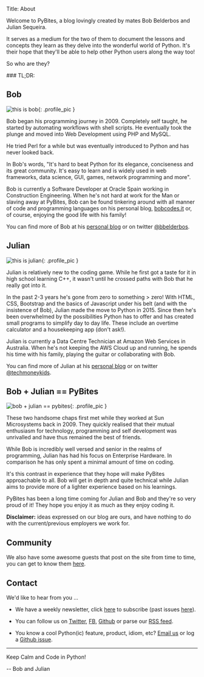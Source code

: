 Title: About

Welcome to PyBites, a blog lovingly created by mates Bob Belderbos and Julian Sequeira.

It serves as a medium for the two of them to document the lessons and concepts they learn as they delve into the wonderful world of Python. It's their hope that they'll be able to help other Python users along the way too!

So who are they?

### TL;DR:


## Bob

![this is bob]({filename}/images/bob.jpg){: .profile_pic }

Bob began his programming journey in 2009. Completely self taught, he started by automating workflows with shell scripts. He eventually took the plunge and moved into Web Development using PHP and MySQL.

He tried Perl for a while but was eventually introduced to Python and has never looked back.

In Bob's words, "It's hard to beat Python for its elegance, conciseness and its great community. It's easy to learn and is widely used in web frameworks, data science, GUI, games, network programming and more".

Bob is currently a Software Developer at Oracle Spain working in Construction Engineering.
When he's not hard at work for the Man or slaving away at PyBites, Bob can be found tinkering around with all manner of code and programming languages on his personal blog, [bobcodes.it](http://bobcodes.it) or, of course, enjoying the good life with his family!

You can find more of Bob at his [personal blog](http://bobcodes.it) or on twitter [@bbelderbos](https://twitter.com/bbelderbos). 

## Julian

![this is julian]({filename}/images/julian.jpg){: .profile_pic }

Julian is relatively new to the coding game. While he first got a taste for it in high school learning C++, it wasn't until he crossed paths with Bob that he really got into it.

In the past 2-3 years he's gone from zero to something > zero!
With HTML, CSS, Bootstrap and the basics of Javascript under his belt (and with the insistence of Bob), Julian made the move to Python in 2015. Since then he's been overwhelmed by the possibilities Python has to offer and has created small programs to simplify day to day life. These include an overtime calculator and a housekeeping app (don't ask!).

Julian is currently a Data Centre Technician at Amazon Web Services in Australia. When he's not keeping the AWS Cloud up and running, he spends his time with his family, playing the guitar or collaborating with Bob.

You can find more of Julian at his [personal blog](http://techmoneykids.com) or on twitter [@techmoneykids](https://twitter.com/techmoneykids). 


## Bob + Julian == PyBites

![bob + julian == pybites]({filename}/images/pybites.png){: .profile_pic }

These two handsome chaps first met while they worked at Sun Microsystems back in 2009.
They quickly realised that their mutual enthusiasm for technology, programming and self development was unrivalled and have thus remained the best of friends.

While Bob is incredibly well versed and senior in the realms of programming, Julian has had his focus on Enterprise Hardware. In comparison he has only spent a minimal amount of time on coding.

It's this contrast in experience that they hope will make PyBites approachable to all. Bob will get in depth and quite technical while Julian aims to provide more of a lighter experience based on his learnings.

PyBites has been a long time coming for Julian and Bob and they're so very proud of it! They hope you enjoy it as much as they enjoy coding it.

__Disclaimer:__ ideas expressed on our blog are ours, and have nothing to do with the current/previous employers we work for.


## Community

We also have some awesome guests that post on the site from time to time, you can get to know them [here](https://pybit.es/pages/guests.html).


## Contact

We'd like to hear from you ...

* We have a weekly newsletter, click [here](http://pybit.us14.list-manage.com/subscribe?u=822043293f280259d4b8d2a3e&id=ac7e2eb9ef) to subscribe (past issues [here](http://us14.campaign-archive1.com/home/?u=822043293f280259d4b8d2a3e&id=ac7e2eb9ef)).

* You can follow us on [Twitter](https://twitter.com/pybites), [FB](https://www.facebook.com/groups/pybites), [Github](https://github.com/pybites) or parse our [RSS feed](http://pybit.es/feeds/all.rss.xml).

* You know a cool Python(ic) feature, product, idiom, etc? [Email us](mailto:pybitesblog@gmail.com) or log a <a href="https://github.com/pybites/blog_ideas/issues/new" target="_blank">Github issue</a>.

---

Keep Calm and Code in Python!

-- Bob and Julian
